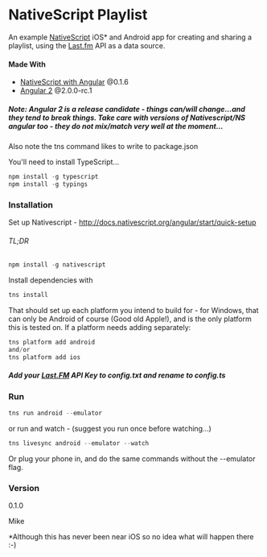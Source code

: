 # NativeScript Playlist

An example [NativeScript](http://docs.nativescript.org/) iOS* and Android app for creating and sharing a playlist, using the [Last.fm](http://www.last.fm/) API as a data source.

#### Made With
  - [NativeScript with Angular](http://docs.nativescript.org/angular/) @0.1.6
  - [Angular 2](https://angular.io/) @2.0.0-rc.1

##### Note: Angular 2 is a release candidate - things can/will change...and they tend to break things. Take care with versions of Nativescript/NS angular too - they do not mix/match very well at the moment...
Also note the tns command likes to write to package.json

You'll need to install TypeScript... 
```javascript
npm install -g typescript
npm install -g typings
```

### Installation
Set up Nativescript - http://docs.nativescript.org/angular/start/quick-setup

###### TL;DR

```javascript
npm install -g nativescript
```

Install dependencies with
```javascript
tns install
```

That should set up each platform you intend to build for - for Windows, that can only be Android of course (Good old Apple!), and is the only platform this is tested on. If a platform needs adding separately:

```javascript
tns platform add android
and/or
tns platform add ios
```

##### Add your [Last.FM](http://www.last.fm/api) API Key to **config.txt** and rename to **config.ts**

### Run
```javascript
tns run android --emulator
```
or run and watch  - (suggest you run once before watching...)

```javascript
tns livesync android --emulator --watch
```

Or plug your phone in, and do the same commands without the --emulator flag.

### Version
0.1.0

Mike

*Although this has never been near iOS so no idea what will happen there :-)